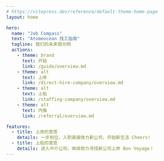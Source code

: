 ```yaml
---
# https://vitepress.dev/reference/default-theme-home-page
layout: home

hero:
  name: "Job Compass"
  text: "Atomeocean 找工指南"
  tagline: 我们的未来很光明
  actions:
    - theme: brand
      text: 开始
      link: /guide/overview.md
    - theme: alt
      text: 上岸
      link: /direct-hire-company/overview.md
    - theme: alt
      text: 上船
      link: /staffing-company/overview.md
    - theme: alt
      text: 内推
      link: /referral/overview.md

features:
  - title: 上岸的意思
    details: 一步到位，入职直接效力新公司，开始新生活 Cheers!
  - title: 上船的意思
    details: 进入中介公司，继续努力寻找新公司上岸 Bon Voyage！
---
```


